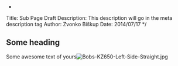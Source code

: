 *
Title: Sub Page Draft
Description: This description will go in the meta description tag
Author: Zvonko Biškup
Date: 2014/07/17
*/
 
## Some heading
Some awesome text of yours![Bobs-KZ650-Left-Side-Straight.jpg](https://draftin.com:443/images/17722?token=kkCnlc89EvkO7EgvYTbSeHHQfWbiaUACP4PHe52GaKJgB9iCdOmkeYKL6rT3TzlThj_A3O5UJjSwkOAEAUGg4qs) 